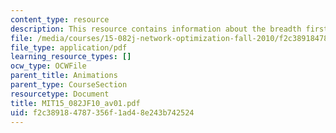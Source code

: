 ```yaml
---
content_type: resource
description: This resource contains information about the breadth first search.
file: /media/courses/15-082j-network-optimization-fall-2010/f2c389184787356f1ad48e243b742524_MIT15_082JF10_av01.pdf
file_type: application/pdf
learning_resource_types: []
ocw_type: OCWFile
parent_title: Animations
parent_type: CourseSection
resourcetype: Document
title: MIT15_082JF10_av01.pdf
uid: f2c38918-4787-356f-1ad4-8e243b742524
---
```


